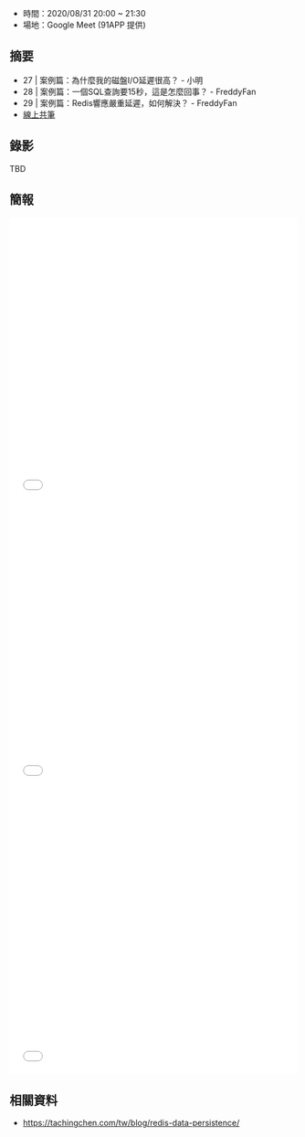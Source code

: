 
* 時間：2020/08/31 20:00 ~ 21:30
* 場地：Google Meet (91APP 提供)


## 摘要

* 27 | 案例篇：為什麼我的磁盤I/O延遲很高？ - 小明
* 28 | 案例篇：一個SQL查詢要15秒，這是怎麼回事？ - FreddyFan
* 29 | 案例篇：Redis響應嚴重延遲，如何解決？ - FreddyFan
* [線上共筆](https://hackmd.io/rrV5Bm8lRPmKgBV8JGjJXg)


## 錄影

TBD

## 簡報

<embed src="/pdf/Linux/30.pdf" type="application/pdf" width="100%" height="500px" />
<embed src="/pdf/Linux/31.pdf" type="application/pdf" width="100%" height="500px" />
<embed src="/pdf/Linux/32.pdf" type="application/pdf" width="100%" height="500px" />



## 相關資料

* https://tachingchen.com/tw/blog/redis-data-persistence/


